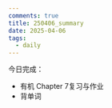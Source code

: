 ```yaml
---
comments: true
title: 250406_summary
date: 2025-04-06
tags:
  - daily
---
```

今日完成：
- 有机 Chapter 7复习与作业
- 背单词